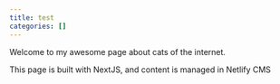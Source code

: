 ```yaml
---
title: test
categories: []
---
```

Welcome to my awesome page about cats of the internet.

This page is built with NextJS, and content is managed in Netlify CMS
